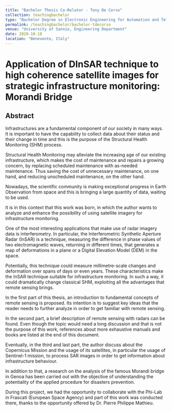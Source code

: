 ```yaml
---
title: "Bachelor Thesis Co-Relator - Tony De Corso"
collection: teachingbachelor
type: "Bachelor Degree in Electronic Engineering for Automation and Telecommunications"
permalink: /teachingbachelor/bachelor-tdecorso
venue: "University of Sannio, Engineering Department"
date: 2020-10-18
location: "Benevento, Italy"
---
```


# Application of DInSAR technique to high coherence satellite images for strategic infrastructure monitoring: Morandi Bridge

## Abstract
Infrastructures are a fundamental component of our society in many ways. It is important to have the capability to collect data about their status and their change in time and this is the purpose of the Structural Health Monitoring (SHM) process.

Structural Health Monitoring may alleviate the increasing age of our existing infrastructure, which makes the cost of maintenance and repairs a growing concern,  by replacing scheduled maintenance with as-needed maintenance. Thus saving the cost of unnecessary maintenance, on one hand, and reducing  unscheduled maintenance, on the other hand.

Nowadays, the scientific community is making exceptional progress in Earth Observation from space and this is bringing a large quantity of data, waiting to be used.

It is in this context that this work was born, in which the author wants to analyze and enhance the possibility of using satellite imagery for infrastructure monitoring.

One of the most interesting applications that make use of radar imagery data is interferometry. In particular, the Interferometric Synthetic Aperture Radar (InSAR) is a  technique, measuring the difference in phase values of two electromagnetic waves, returning in different times, that generates a map  of deformations in a plane or a  Digital Elevation Model (DEM) in the space.

Potentially, this technique could measure millimetre-scale changes and deformation over spans of days or even years. These characteristics make the InSAR technique suitable for infrastructure monitoring. In such a way, it could dramatically change classical SHM, exploiting all the advantages that remote sensing brings.

In the first part of this thesis, an introduction to fundamental concepts of remote sensing is proposed. Its intention is to suggest key ideas that the reader needs to further analyze in order to get familiar with remote sensing. 

In the second part, a brief description of remote sensing with radars can be found. Even though the topic would need a long discussion and that is not the purpose of this work, references about more exhaustive manuals and books are listed at the end of this document. 

Eventually, in the third and last part, the author discuss about the Copernicus Mission and the usage of its satellites, in particular the usage of Sentinel-1 mission, to process SAR images in order to get information about infrastructure behaviour.

In addition to that, a research on the analysis of the famous Morandi bridge in Genoa has been carried out with the objective of understanding the potentiality of the applied  procedure for disasters prevention. 

During this project, we had the opportunity to collaborate with the Phi-Lab in Frascati (European Space Agency) and part of this work was conducted there, thanks to the opportunity offered by Dr. Pierre Philippe Mathieu.